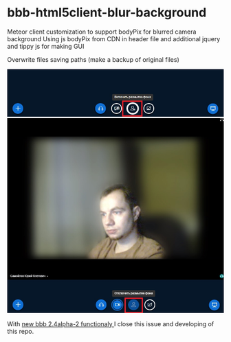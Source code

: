 # bbb-html5client-blur-background
Meteor client customization to support bodyPix for blurred camera background
Using js bodyPix from CDN in header file and additional jquery and tippy js for making GUI

Overwrite files saving paths (make a backup of original files)

![Screenshot1](https://github.com/drlight17/bbb-html5client-blur-background/raw/main/screenshot1.jpg)
![Screenshot2](https://github.com/drlight17/bbb-html5client-blur-background/raw/main/screenshot2.jpg)

With [new bbb 2.4alpha-2 functionaly ](https://docs.bigbluebutton.org/2.4/new.html#webcam-background-blur) I close this issue and developing of this repo.
